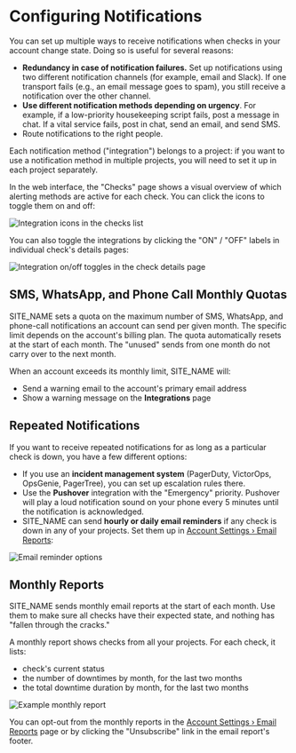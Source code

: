 # Configuring Notifications

You can set up multiple ways to receive notifications when checks in your account
change state. Doing so is useful for several reasons:

* **Redundancy in case of notification failures.** Set up notifications using two
different notification channels (for example, email and Slack). If one transport
fails (e.g., an email message goes to spam), you still receive a notification over the
other channel.
* **Use different notification methods depending on urgency**. For example, if a
low-priority housekeeping script fails, post a message in chat. If a vital service fails,
post in chat, send an email, and send SMS.
* Route notifications to the right people.

Each notification method ("integration") belongs to a project:
if you want to use a notification method in multiple projects, you will need to
set it up in each project separately.

In the web interface, the "Checks" page shows a visual overview of which alerting
methods are active for each check. You can click the icons to toggle them on and off:

![Integration icons in the checks list](IMG_URL/checks_integrations.png)

You can also toggle the integrations by clicking the "ON" / "OFF" labels in
individual check's details pages:

![Integration on/off toggles in the check details page](IMG_URL/details_integrations.png)

## SMS, WhatsApp, and Phone Call Monthly Quotas

SITE_NAME sets a quota on the maximum number of SMS, WhatsApp, and phone-call
notifications an account can send per given month. The specific limit depends on the
account's billing plan. The quota automatically resets at the start of each month.
The "unused" sends from one month do not carry over to the next month.

When an account exceeds its monthly limit, SITE_NAME will:

* Send a warning email to the account's primary email address
* Show a warning message on the **Integrations** page


## Repeated Notifications

If you want to receive repeated notifications for as long as a particular check is
down, you have a few different options:

* If you use an **incident management system** (PagerDuty, VictorOps, OpsGenie,
PagerTree), you can set up escalation rules there.
* Use the **Pushover** integration with the "Emergency" priority. Pushover will
play a loud notification sound on your phone every 5 minutes until the notification
is acknowledged.
* SITE_NAME can send **hourly or daily email reminders** if any check is down
in any of your projects.
Set them up in [Account Settings › Email Reports](../../accounts/profile/notifications/):

![Email reminder options](IMG_URL/email_reports.png)

## Monthly Reports

SITE_NAME sends monthly email reports at the start of each month. Use them
to make sure all checks have their expected state, and nothing has
"fallen through the cracks."

A monthly report shows checks from all your projects.
For each check, it lists:

* check's current status
* the number of downtimes by month, for the last two months
* the total downtime duration by month, for the last two months

![Example monthly report](IMG_URL/monthly_report.png)

You can opt-out from the monthly reports in the
[Account Settings › Email Reports](../../accounts/profile/notifications/) page
or by clicking the "Unsubscribe" link in the email report's footer.